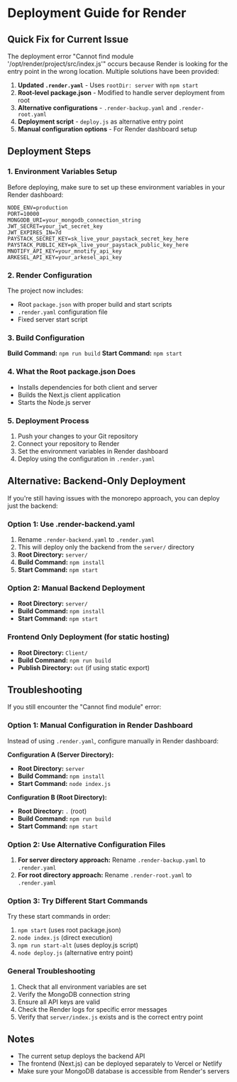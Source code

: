 # Deployment Guide for Render

## Quick Fix for Current Issue

The deployment error "Cannot find module '/opt/render/project/src/index.js'" occurs because Render is looking for the entry point in the wrong location. Multiple solutions have been provided:

1. **Updated `.render.yaml`** - Uses `rootDir: server` with `npm start`
2. **Root-level package.json** - Modified to handle server deployment from root
3. **Alternative configurations** - `.render-backup.yaml` and `.render-root.yaml`
4. **Deployment script** - `deploy.js` as alternative entry point
5. **Manual configuration options** - For Render dashboard setup

## Deployment Steps

### 1. Environment Variables Setup

Before deploying, make sure to set up these environment variables in your Render dashboard:

```env
NODE_ENV=production
PORT=10000
MONGODB_URI=your_mongodb_connection_string
JWT_SECRET=your_jwt_secret_key
JWT_EXPIRES_IN=7d
PAYSTACK_SECRET_KEY=sk_live_your_paystack_secret_key_here
PAYSTACK_PUBLIC_KEY=pk_live_your_paystack_public_key_here
MNOTIFY_API_KEY=your_mnotify_api_key
ARKESEL_API_KEY=your_arkesel_api_key
```

### 2. Render Configuration

The project now includes:
- Root `package.json` with proper build and start scripts
- `.render.yaml` configuration file
- Fixed server start script

### 3. Build Configuration

**Build Command:** `npm run build`
**Start Command:** `npm start`

### 4. What the Root package.json Does

- Installs dependencies for both client and server
- Builds the Next.js client application
- Starts the Node.js server

### 5. Deployment Process

1. Push your changes to your Git repository
2. Connect your repository to Render
3. Set the environment variables in Render dashboard
4. Deploy using the configuration in `.render.yaml`

## Alternative: Backend-Only Deployment

If you're still having issues with the monorepo approach, you can deploy just the backend:

### Option 1: Use .render-backend.yaml
1. Rename `.render-backend.yaml` to `.render.yaml`
2. This will deploy only the backend from the `server/` directory
3. **Root Directory:** `server/`
4. **Build Command:** `npm install`
5. **Start Command:** `npm start`

### Option 2: Manual Backend Deployment
- **Root Directory:** `server/`
- **Build Command:** `npm install`
- **Start Command:** `npm start`

### Frontend Only Deployment (for static hosting)
- **Root Directory:** `Client/`
- **Build Command:** `npm run build`
- **Publish Directory:** `out` (if using static export)

## Troubleshooting

If you still encounter the "Cannot find module" error:

### Option 1: Manual Configuration in Render Dashboard
Instead of using `.render.yaml`, configure manually in Render dashboard:

**Configuration A (Server Directory):**
- **Root Directory:** `server`
- **Build Command:** `npm install`
- **Start Command:** `node index.js`

**Configuration B (Root Directory):**
- **Root Directory:** `.` (root)
- **Build Command:** `npm run build`
- **Start Command:** `npm start`

### Option 2: Use Alternative Configuration Files
1. **For server directory approach:** Rename `.render-backup.yaml` to `.render.yaml`
2. **For root directory approach:** Rename `.render-root.yaml` to `.render.yaml`

### Option 3: Try Different Start Commands
Try these start commands in order:
1. `npm start` (uses root package.json)
2. `node index.js` (direct execution)
3. `npm run start-alt` (uses deploy.js script)
4. `node deploy.js` (alternative entry point)

### General Troubleshooting
1. Check that all environment variables are set
2. Verify the MongoDB connection string
3. Ensure all API keys are valid
4. Check the Render logs for specific error messages
5. Verify that `server/index.js` exists and is the correct entry point

## Notes

- The current setup deploys the backend API
- The frontend (Next.js) can be deployed separately to Vercel or Netlify
- Make sure your MongoDB database is accessible from Render's servers
